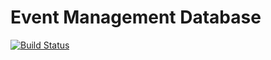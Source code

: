 # Event Management Database

[![Build Status](https://travis-ci.org/MuWoGr/EventManagementDB.svg?branch=master)](https://travis-ci.org/MuWoGr/EventManagementDB)